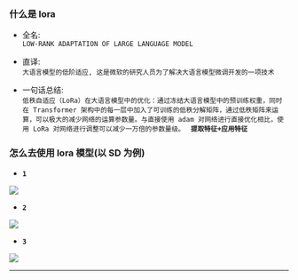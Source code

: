 ### 什么是 lora

- 全名:  
  `LOW-RANK ADAPTATION OF LARGE LANGUAGE MODEL`

- 直译:  
  `大语言模型的低阶适应, 这是微软的研究人员为了解决大语言模型微调开发的一项技术`

- 一句话总结:  
  `低秩自适应（LoRa）在大语言模型中的优化：通过冻结大语言模型中的预训练权重，同时在 Transformer 架构中的每一层中加入了可训练的低秩分解矩阵，通过低秩矩阵来运算，可以极大的减少网络的运算参数量。与直接使用 adam 对网络进行直接优化相比，使用 LoRa 对网络进行调整可以减少一万倍的参数量级。 ` **`提取特征+应用特征`**

### 怎么去使用 lora 模型(以 SD 为例)

- **`1`**

![](/assets/lora-start.jpg)

- **`2`**

![](/assets/sd.jpg)

- **`3`**

![](/assets/sd-lora.jpg)

---


